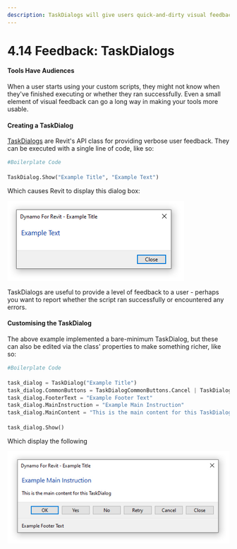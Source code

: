 ```yaml
---
description: TaskDialogs will give users quick-and-dirty visual feedback
---
```


# 4.14 Feedback: TaskDialogs

#### Tools Have Audiences

When a user starts using your custom scripts, they might not know when they've finished executing or whether they ran successfully. Even a small element of visual feedback can go a long way in making your tools more usable.

#### Creating a TaskDialog

[TaskDialogs](https://www.revitapidocs.com/2015/853afb57-7455-a636-9881-61a391118c16.htm) are Revit's API class for providing verbose user feedback. They can be executed with a single line of code, like so:

```python
#Boilerplate Code

TaskDialog.Show("Example Title", "Example Text")
```

Which causes Revit to display this dialog box: 

![](../.gitbook/assets/taskdialog.JPG)

TaskDialogs are useful to provide a level of feedback to a user - perhaps you want to report whether the script ran successfully or encountered any errors.

#### Customising the TaskDialog

The above example implemented a bare-minimum TaskDialog, but these can also be edited via the class' properties to make something richer, like so:

```python
#Boilerplate Code

task_dialog = TaskDialog("Example Title")
task_dialog.CommonButtons = TaskDialogCommonButtons.Cancel | TaskDialogCommonButtons.Ok | TaskDialogCommonButtons.Close |     TaskDialogCommonButtons.No | TaskDialogCommonButtons.Yes | TaskDialogCommonButtons.Retry | TaskDialogCommonButtons.None
task_dialog.FooterText = "Example Footer Text"
task_dialog.MainInstruction = "Example Main Instruction"
task_dialog.MainContent = "This is the main content for this TaskDialog"

task_dialog.Show()
```

Which display the following

![](../.gitbook/assets/taskdialog02.JPG)

